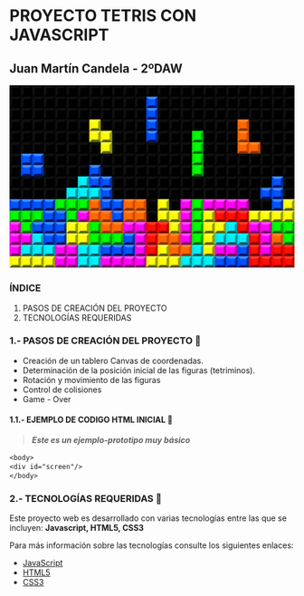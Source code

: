 # PROYECTO TETRIS CON JAVASCRIPT
## Juan Martín Candela - 2ºDAW

![tetris.jpg](img/tetris.jpg)

### ÍNDICE
1. PASOS DE CREACIÓN DEL PROYECTO
2. TECNOLOGÍAS REQUERIDAS

### 1.- PASOS DE CREACIÓN DEL PROYECTO :rocket:

* Creación de un tablero Canvas de coordenadas.
* Determinación de la posición inicial de las figuras \(tetriminos\).
* Rotación y movimiento de las figuras
* Control  de colisiones
* Game - Over 

#### 1.1.- EJEMPLO DE CODIGO HTML INICIAL :speech_balloon:

> ***Este es un ejemplo-prototipo muy básico*** 
~~~
<body>
<div id="screen"/>
</body>
~~~

### 2.- TECNOLOGÍAS REQUERIDAS :space_invader:

Este proyecto web es desarrollado con varias tecnologías entre las
que se incluyen: **Javascript, HTML5, CSS3**

Para más información sobre las tecnologías consulte los siguientes enlaces:

* [JavaScript][javascript-info]
* [HTML5][html5-info]
* [CSS3](https://www.w3schools.com/cssref/index.php)

[javascript-info]:https://javascript.info/
[html5-info]:https://dev.w3.org/html5/spec-LC/
